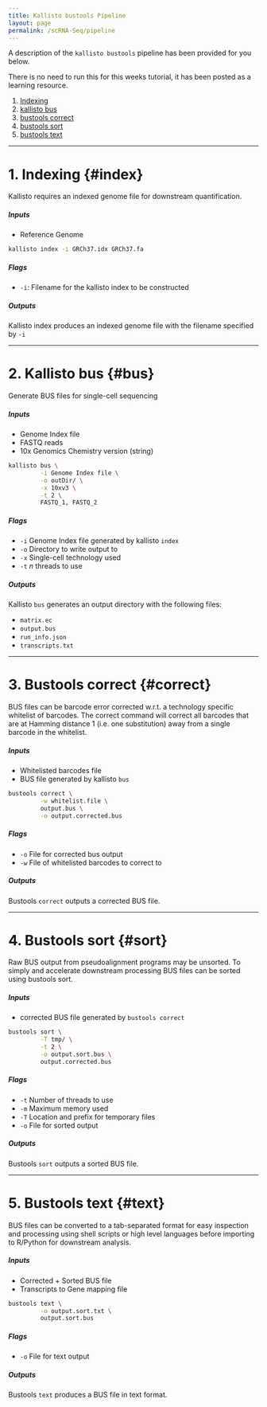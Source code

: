 ```yaml
---
title: Kallisto bustools Pipeline
layout: page
permalink: /scRNA-Seq/pipeline
---
```


A description of the `kallisto bustools` pipeline has been provided for you below.

There is no need to run this for this weeks tutorial, it has been posted as a learning resource.

1. [Indexing](#index)
2. [kallisto bus](#bus)
3. [bustools correct](#correct)
4. [bustools sort](#sort)
5. [bustools text](#text)

***

# 1. Indexing {#index}
Kallisto requires an indexed genome file for downstream quantification.

##### *Inputs*
- Reference Genome

```bash
kallisto index -i GRCh37.idx GRCh37.fa
```

##### *Flags*
* `-i`: Filename for the kallisto index to be constructed

##### *Outputs*
Kallisto index produces an indexed genome file with the filename specified by `-i`

***

# 2. Kallisto bus {#bus}
Generate BUS files for single-cell sequencing

##### *Inputs*
- Genome Index file
- FASTQ reads
- 10x Genomics Chemistry version (string)

```bash
kallisto bus \
         -i Genome Index file \
         -o outDir/ \
         -x 10xv3 \
         -t 2 \
         FASTQ_1, FASTQ_2
```

##### *Flags*
* `-i` Genome Index file generated by kallisto `index`
* `-o` Directory to write output to
* `-x` Single-cell technology used
* `-t` *n* threads to use

##### *Outputs*
Kallisto `bus` generates an output directory with the following files:

- `matrix.ec`
- `output.bus`
- `run_info.json`
- `transcripts.txt`

***

# 3. Bustools correct {#correct}
BUS files can be barcode error corrected w.r.t. a technology specific whitelist of barcodes. The correct command will correct all barcodes that are at Hamming distance 1 (i.e. one substitution) away from a single barcode in the whitelist.

##### *Inputs*
- Whitelisted barcodes file
- BUS file generated by kallisto `bus`

```bash
bustools correct \
         -w whitelist.file \
         output.bus \
         -o output.corrected.bus
```

##### *Flags*
- `-o` File for corrected bus output
- `-w` File of whitelisted barcodes to correct to

##### *Outputs*
Bustools `correct` outputs a corrected BUS file.

***

# 4. Bustools sort {#sort}
Raw BUS output from pseudoalignment programs may be unsorted. To simply and accelerate downstream processing BUS files can be sorted using bustools sort.

##### *Inputs*
- corrected BUS file generated by `bustools correct`

```bash
bustools sort \
         -T tmp/ \
         -t 2 \
         -o output.sort.bus \
         output.corrected.bus
```

##### *Flags*
- `-t` Number of threads to use
- `-m` Maximum memory used
- `-T` Location and prefix for temporary files
- `-o` File for sorted output

##### *Outputs*
Bustools `sort` outputs a sorted BUS file.

***

# 5. Bustools text {#text}
BUS files can be converted to a tab-separated format for easy inspection and processing using shell scripts or high level languages before importing to R/Python for downstream analysis.

##### *Inputs*
- Corrected + Sorted BUS file
- Transcripts to Gene mapping file

```bash
bustools text \
         -o output.sort.txt \
         output.sort.bus
```

##### *Flags*
- `-o` File for text output

##### *Outputs*
Bustools `text` produces a BUS file in text format.
